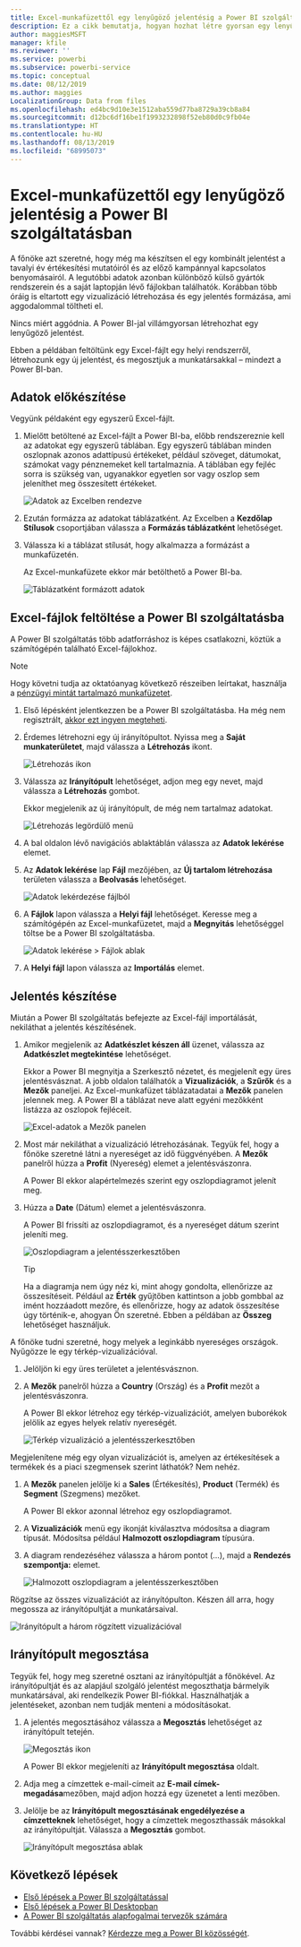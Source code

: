 ```yaml
---
title: Excel-munkafüzettől egy lenyűgöző jelentésig a Power BI szolgáltatásban
description: Ez a cikk bemutatja, hogyan hozhat létre gyorsan egy lenyűgöző jelentést egy Excel-munkafüzetből.
author: maggiesMSFT
manager: kfile
ms.reviewer: ''
ms.service: powerbi
ms.subservice: powerbi-service
ms.topic: conceptual
ms.date: 08/12/2019
ms.author: maggies
LocalizationGroup: Data from files
ms.openlocfilehash: ed4bc9d10e3e1512aba559d77ba8729a39cb8a84
ms.sourcegitcommit: d12bc6df16be1f1993232898f52eb80d0c9fb04e
ms.translationtype: HT
ms.contentlocale: hu-HU
ms.lasthandoff: 08/13/2019
ms.locfileid: "68995073"
---
```

# <a name="from-excel-workbook-to-stunning-report-in-the-power-bi-service"></a>Excel-munkafüzettől egy lenyűgöző jelentésig a Power BI szolgáltatásban
A főnöke azt szeretné, hogy még ma készítsen el egy kombinált jelentést a tavalyi év értékesítési mutatóiról és az előző kampánnyal kapcsolatos benyomásairól. A legutóbbi adatok azonban különböző külső gyártók rendszerein és a saját laptopján lévő fájlokban találhatók. Korábban több óráig is eltartott egy vizualizáció létrehozása és egy jelentés formázása, ami aggodalommal töltheti el.

Nincs miért aggódnia. A Power BI-jal villámgyorsan létrehozhat egy lenyűgöző jelentést.

Ebben a példában feltöltünk egy Excel-fájlt egy helyi rendszerről, létrehozunk egy új jelentést, és megosztjuk a munkatársakkal – mindezt a Power BI-ban.

## <a name="prepare-your-data"></a>Adatok előkészítése
Vegyünk példaként egy egyszerű Excel-fájlt. 

1. Mielőtt betöltené az Excel-fájlt a Power BI-ba, előbb rendszereznie kell az adatokat egy egyszerű táblában. Egy egyszerű táblában minden oszlopnak azonos adattípusú értékeket, például szöveget, dátumokat, számokat vagy pénznemeket kell tartalmaznia. A táblában egy fejléc sorra is szükség van, ugyanakkor egyetlen sor vagy oszlop sem jeleníthet meg összesített értékeket.

   ![Adatok az Excelben rendezve](media/service-from-excel-to-stunning-report/pbi_excel_file.png)

2. Ezután formázza az adatokat táblázatként. Az Excelben a **Kezdőlap** **Stílusok** csoportjában válassza a **Formázás táblázatként** lehetőséget. 

3. Válassza ki a táblázat stílusát, hogy alkalmazza a formázást a munkafüzetén. 

   Az Excel-munkafüzete ekkor már betölthető a Power BI-ba.

   ![Táblázatként formázott adatok](media/service-from-excel-to-stunning-report/pbi_excel_table.png)

## <a name="upload-your-excel-file-to-the-power-bi-service"></a>Excel-fájlok feltöltése a Power BI szolgáltatásba
A Power BI szolgáltatás több adatforráshoz is képes csatlakozni, köztük a számítógépén található Excel-fájlokhoz. 

 > [!NOTE] 
 > Hogy követni tudja az oktatóanyag következő részeiben leírtakat, használja a [pénzügyi mintát tartalmazó munkafüzetet](sample-financial-download.md).

1. Első lépésként jelentkezzen be a Power BI szolgáltatásba. Ha még nem regisztrált, [akkor ezt ingyen megteheti](https://powerbi.com).

2. Érdemes létrehozni egy új irányítópultot. Nyissa meg a **Saját munkaterületet**, majd válassza a **Létrehozás** ikont.

   ![Létrehozás ikon](media/service-from-excel-to-stunning-report/power-bi-new-dash.png)

3. Válassza az **Irányítópult** lehetőséget, adjon meg egy nevet, majd válassza a **Létrehozás** gombot. 

   Ekkor megjelenik az új irányítópult, de még nem tartalmaz adatokat.

   ![Létrehozás legördülő menü](media/service-from-excel-to-stunning-report/power-bi-create-dash.png)

4. A bal oldalon lévő navigációs ablaktáblán válassza az **Adatok lekérése** elemet. 

5. Az **Adatok lekérése** lap **Fájl** mezőjében, az **Új tartalom létrehozása** területen válassza a **Beolvasás** lehetőséget.

   ![Adatok lekérdezése fájlból](media/service-from-excel-to-stunning-report/pbi_get_files.png)

6. A **Fájlok** lapon válassza a **Helyi fájl** lehetőséget. Keresse meg a számítógépén az Excel-munkafüzetet, majd a **Megnyitás** lehetőséggel töltse be a Power BI szolgáltatásba. 

   ![Adatok lekérése > Fájlok ablak](media/service-from-excel-to-stunning-report/pbi_local_file.png)

7. A **Helyi fájl** lapon válassza az **Importálás** elemet.


## <a name="build-your-report"></a>Jelentés készítése
Miután a Power BI szolgáltatás befejezte az Excel-fájl importálását, nekiláthat a jelentés készítésének. 

1. Amikor megjelenik az **Adatkészlet készen áll** üzenet, válassza az **Adatkészlet megtekintése** lehetőséget.  

   Ekkor a Power BI megnyitja a Szerkesztő nézetet, és megjelenít egy üres jelentésvásznat. A jobb oldalon találhatók a **Vizualizációk**, a **Szűrők** és a **Mezők** paneljei. Az Excel-munkafüzet táblázatadatai a **Mezők** panelen jelennek meg. A Power BI a táblázat neve alatt egyéni mezőkként listázza az oszlopok fejléceit.

   ![Excel-adatok a Mezők panelen](media/service-from-excel-to-stunning-report/pbi_report_fields.png)

2. Most már nekiláthat a vizualizáció létrehozásának. Tegyük fel, hogy a főnöke szeretné látni a nyereséget az idő függvényében. A **Mezők** panelről húzza a **Profit** (Nyereség) elemet a jelentésvászonra. 

   A Power BI ekkor alapértelmezés szerint egy oszlopdiagramot jelenít meg. 

3. Húzza a **Date** (Dátum) elemet a jelentésvászonra. 

   A Power BI frissíti az oszlopdiagramot, és a nyereséget dátum szerint jeleníti meg.

   ![Oszlopdiagram a jelentésszerkesztőben](media/service-from-excel-to-stunning-report/pbi_report_pin-new.png)

   > [!TIP]
   > Ha a diagramja nem úgy néz ki, mint ahogy gondolta, ellenőrizze az összesítéseit. Például az **Érték** gyűjtőben kattintson a jobb gombbal az imént hozzáadott mezőre, és ellenőrizze, hogy az adatok összesítése úgy történik-e, ahogyan Ön szeretné. Ebben a példában az **Összeg** lehetőséget használjuk.
   > 

A főnöke tudni szeretné, hogy melyek a leginkább nyereséges országok. Nyűgözze le egy térkép-vizualizációval. 

1. Jelöljön ki egy üres területet a jelentésvásznon. 

2. A **Mezők** panelről húzza a **Country** (Ország) és a **Profit** mezőt a jelentésvászonra.

   A Power BI ekkor létrehoz egy térkép-vizualizációt, amelyen buborékok jelölik az egyes helyek relatív nyereségét.

   ![Térkép vizualizáció a jelentésszerkesztőben](media/service-from-excel-to-stunning-report/pbi_report_map-new.png)

Megjelenítene még egy olyan vizualizációt is, amelyen az értékesítések a termékek és a piaci szegmensek szerint láthatók? Nem nehéz. 

1. A **Mezők** panelen jelölje ki a **Sales** (Értékesítés), **Product** (Termék) és **Segment** (Szegmens) mezőket. 
   
   A Power BI ekkor azonnal létrehoz egy oszlopdiagramot. 

2. A **Vizualizációk** menü egy ikonját kiválasztva módosítsa a diagram típusát. Módosítsa például **Halmozott oszlopdiagram** típusúra. 

3. A diagram rendezéséhez válassza a három pontot (...), majd a **Rendezés szempontja:** elemet.

   ![Halmozott oszlopdiagram a jelentésszerkesztőben](media/service-from-excel-to-stunning-report/pbi_barchart-new.png)

Rögzítse az összes vizualizációt az irányítópulton. Készen áll arra, hogy megossza az irányítópultját a munkatársaival.

   ![Irányítópult a három rögzített vizualizációval](media/service-from-excel-to-stunning-report/pbi_report.png)

## <a name="share-your-dashboard"></a>Irányítópult megosztása
Tegyük fel, hogy meg szeretné osztani az irányítópultját a főnökével. Az irányítópultját és az alapjául szolgáló jelentést megoszthatja bármelyik munkatársával, aki rendelkezik Power BI-fiókkal. Használhatják a jelentéseket, azonban nem tudják menteni a módosításokat.

1. A jelentés megosztásához válassza a **Megosztás** lehetőséget az irányítópult tetején.

   ![Megosztás ikon](media/service-from-excel-to-stunning-report/power-bi-share.png)

   A Power BI ekkor megjeleníti az **Irányítópult megosztása** oldalt. 

2. Adja meg a címzettek e-mail-címeit az **E-mail címek-megadása**mezőben, majd adjon hozzá egy üzenetet a lenti mezőben. 

3. Jelölje be az **Irányítópult megosztásának engedélyezése a címzetteknek** lehetőséget, hogy a címzettek megoszthassák másokkal az irányítópultját. Válassza a **Megosztás** gombot.

   ![Irányítópult megosztása ablak](media/service-from-excel-to-stunning-report/power-bi-share-dash-new.png)

## <a name="next-steps"></a>Következő lépések

* [Első lépések a Power BI szolgáltatással](service-get-started.md)
* [Első lépések a Power BI Desktopban](desktop-getting-started.md)
* [A Power BI szolgáltatás alapfogalmai tervezők számára](service-basic-concepts.md)

További kérdései vannak? [Kérdezze meg a Power BI közösségét](http://community.powerbi.com/).

